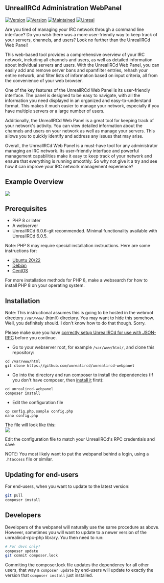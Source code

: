 ## UnrealIRCd Administration WebPanel
 
[![Version](https://img.shields.io/badge/UnrealIRCd-6.0.6_or_later-darkgreen.svg)]()
[![Version](https://img.shields.io/badge/Version-Beta-blue.svg)]()
[![Maintained](https://img.shields.io/badge/Maintained-yes-darkgreen.svg)]()
[![Unreal](https://img.shields.io/badge/PHP-8.0_or_later-darkgreen.svg)](https://unrealircd.org)

 Are you tired of managing your IRC network through a command line interface? Do you wish there was a more user-friendly way to keep track of your servers, channels, and users? Look no further than the UnrealIRCd Web Panel!

This web-based tool provides a comprehensive overview of your IRC network, including all channels and users, as well as detailed information about individual servers and users. With the UnrealIRCd Web Panel, you can easily add and remove server bans and spamfilter entries, rehash your entire network, and filter lists of information based on input criteria, all from the convenience of your web browser.

One of the key features of the UnrealIRCd Web Panel is its user-friendly interface. The panel is designed to be easy to navigate, with all the information you need displayed in an organized and easy-to-understand format. This makes it much easier to manage your network, especially if you have multiple servers or a large number of users.

Additionally, the UnrealIRCd Web Panel is a great tool for keeping track of your network's activity. You can view detailed information about the channels and users on your network as well as manage your servers. This allows you to quickly identify and address any issues that may arise.

Overall, the UnrealIRCd Web Panel is a must-have tool for any administrator managing an IRC network. Its user-friendly interface and powerful management capabilities make it easy to keep track of your network and ensure that everything is running smoothly. So why not give it a try and see how it can improve your IRC network management experience?

## Example Overview
 <img src="https://i.ibb.co/7SdFZnk/Screenshot-from-2023-01-14-07-26-21.png">

## Prerequisites ##
- PHP 8 or later
- A webserver
- UnrealIRCd 6.0.6-git recommended. Minimal functionality available with UnrealIRCd 6.0.5.

Note: PHP 8 may require special installation instructions.
Here are some instructions for:
- [Ubuntu 20/22](https://linuxhint.com/install-php-8-ubuntu-22-04/)
- [Debian](https://www.vultr.com/docs/how-to-install-php-8-on-debian-11/)
- [CentOS](https://www.tecmint.com/install-php-8-on-centos/)

For more installation methods for PHP 8, make a websearch for how to install PHP 8 on your operating system.
## Installation ##

Note: This instructional assumes this is going to be hosted in the webroot directory `/var/www/` (html/) directory.
You may want to hide this somehow. Well, you definitely should. I don't know how to do that though. Sorry.

Please make sure you have [correctly setup UnrealIRCd for use with JSON-RPC](https://www.unrealircd.org/docs/JSON-RPC) before you continue.

- Go to your webserver root, for example `/var/www/html/`, and clone
  this repository:
```
cd /var/www/html
git clone https://github.com/unrealircd/unrealircd-webpanel
```

- Go into the directory and run composer to install the dependencies
  (If you don't have composer, then [install it](https://getcomposer.org/download/) first):
```
cd unrealircd-webpanel
composer install
```

- Edit the configuration file
```
cp config.php.sample config.php
nano config.php
```
The file will look like this:<br>
<img src="https://i.ibb.co/zZ7LsXD/Screenshot-from-2023-01-04-17-03-20.png">

Edit the configuration file to match your UnrealIRCd's RPC credentials and save

NOTE: You most likely want to put the webpanel behind a login, using a
`.htaccess` file or similar.

## Updating for end-users ##
For end-users, when you want to update to the latest version:
```bash
git pull
composer install
```

## Developers ##
Developers of the webpanel will naturally use the same procedure as
above. However, sometimes you will want to update to a newer version
of the unrealircd-rpc-php library. You then need to run:
```bash
# For devs only!
composer update
git commit composer.lock
```
Commiting the composer.lock file updates the dependency for all
other users, that way a `composer update` by end-users will update
to exactly the version that `composer install` just installed.
